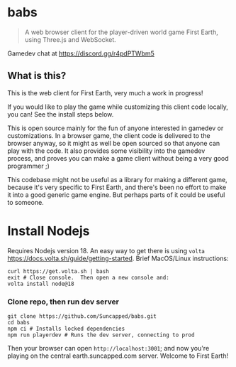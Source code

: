 # babs

> A web browser client for the player-driven world game First Earth, using Three.js and WebSocket.

Gamedev chat at https://discord.gg/r4pdPTWbm5

## What is this?

This is the web client for First Earth, very much a work in progress!

If you would like to play the game while customizing this client code locally, you can!  See the install steps below.

This is open source mainly for the fun of anyone interested in gamedev or customizations.  In a browser game, the client code is delivered to the browser anyway, so it might as well be open sourced so that anyone can play with the code.  It also provides some visibility into the gamedev process, and proves you can make a game client without being a very good programmer ;)

This codebase might not be useful as a library for making a different game, because it's very specific to First Earth, and there's been no effort to make it into a good generic game engine.  But perhaps parts of it could be useful to someone.

# Install Nodejs

Requires Nodejs version 18.  An easy way to get there is using `volta` https://docs.volta.sh/guide/getting-started.  Brief MacOS/Linux instructions:

```console
curl https://get.volta.sh | bash
exit # Close console.  Then open a new console and:
volta install node@18
```

### Clone repo, then run dev server

```console
git clone https://github.com/Suncapped/babs.git
cd babs
npm ci # Installs locked dependencies
npm run playerdev # Runs the dev server, connecting to prod
```
Then your browser can open `http://localhost:3001`; and now you're playing on the central earth.suncapped.com server.  Welcome to First Earth!
